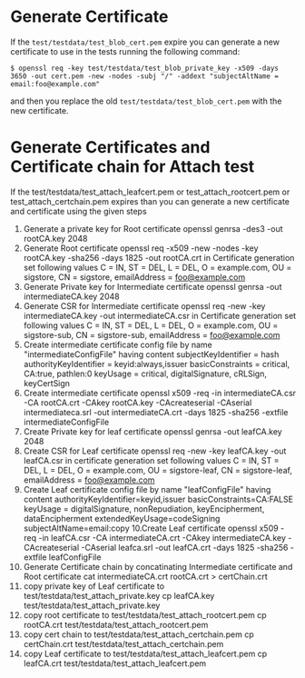 # Generate Certificate

If the `test/testdata/test_blob_cert.pem` expire you can generate a new certificate to use in the tests running the
following command:

```shell
$ openssl req -key test/testdata/test_blob_private_key -x509 -days 3650 -out cert.pem -new -nodes -subj "/" -addext "subjectAltName = email:foo@example.com"
```

and then you replace the old `test/testdata/test_blob_cert.pem` with the new certificate.

# Generate Certificates and Certificate chain for Attach test
If the test/testdata/test_attach_leafcert.pem or test_attach_rootcert.pem or test_attach_certchain.pem expires than you can generate a new certificate and certificate using the given steps

1. Generate a private key for Root certificate
   openssl genrsa -des3 -out rootCA.key 2048
2. Generate Root certificate
   openssl req -x509 -new -nodes -key rootCA.key -sha256 -days 1825 -out rootCA.crt
   in Certificate generation set following values
   C = IN, ST = DEL, L = DEL, O = example.com, OU = sigstore, CN = sigstore, emailAddress = foo@example.com
3. Generate Private key for Intermediate certificate
   openssl genrsa -out intermediateCA.key 2048
4. Generate CSR for Intermediate certificate
   openssl req -new -key intermediateCA.key -out intermediateCA.csr
   in Certificate generation set following values
   C = IN, ST = DEL, L = DEL, O = example.com, OU = sigstore-sub, CN = sigstore-sub, emailAddress = foo@example.com
5. Create intermediate certificate config file by name "intermediateConfigFile" having content
   	subjectKeyIdentifier = hash
   	authorityKeyIdentifier = keyid:always,issuer
   	basicConstraints = critical, CA:true, pathlen:0
   	keyUsage = critical, digitalSignature, cRLSign, keyCertSign
6. Create intermediate certificate
   openssl x509 -req -in intermediateCA.csr -CA rootCA.crt -CAkey rootCA.key  -CAcreateserial -CAserial intermediateca.srl -out intermediateCA.crt -days 1825 -sha256 -extfile intermediateConfigFile
7. Create Private key for leaf certificate
   openssl genrsa -out leafCA.key 2048
8. Create CSR for Leaf certificate
   openssl req -new -key leafCA.key -out leafCA.csr
   in certificate generation set following values
   C = IN, ST = DEL, L = DEL, O = example.com, OU = sigstore-leaf, CN = sigstore-leaf, emailAddress = foo@example.com
9. Create Leaf certificate config file by name "leafConfigFile" having content
        authorityKeyIdentifier=keyid,issuer
        basicConstraints=CA:FALSE
        keyUsage = digitalSignature, nonRepudiation, keyEncipherment, dataEncipherment
        extendedKeyUsage=codeSigning
        subjectAltName=email:copy
10.Create Leaf certificate
   openssl x509 -req -in leafCA.csr -CA intermediateCA.crt -CAkey intermediateCA.key  -CAcreateserial -CAserial leafca.srl -out leafCA.crt -days 1825 -sha256 -extfile leafConfigFile
11. Generate Certificate chain by concatinating Intermediate certificate and Root certificate
    cat intermediateCA.crt rootCA.crt > certChain.crt
12. copy private key of Leaf certificate to test/testdata/test_attach_private.key
    cp leafCA.key test/testdata/test_attach_private.key
13. copy root certificate to test/testdata/test_attach_rootcert.pem
    cp rootCA.crt test/testdata/test_attach_rootcert.pem
14. copy cert chain to test/testdata/test_attach_certchain.pem
    cp certChain.crt test/testdata/test_attach_certchain.pem
15. copy Leaf certificate to test/testdata/test_attach_leafcert.pem
    cp leafCA.crt test/testdata/test_attach_leafcert.pem

